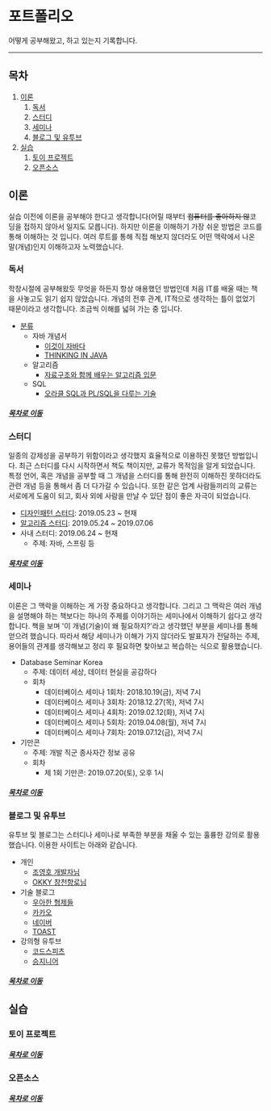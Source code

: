 포트폴리오
=======
어떻게 공부해왔고, 하고 있는지 기록합니다.
- - - -
## 목차
1. [이론](#이론)
	1. [독서](#독서)
	2. [스터디](#스터디)
	3. [세미나](#세미나)
	4. [블로그 및 유투브](#블로그-및-유투브)
2. [실습](#실습)
	1. [토이 프로젝트](#토이-프로젝트)
	2. [오픈소스](#오픈소스)

## 이론
실습 이전에 이론을 공부해야 한다고 생각합니다(어릴 때부터 ~~컴퓨터를 좋아하지 않~~코딩을 접하지 않아서 일지도 모릅니다). 하지만 이론을 이해하기 가장 쉬운 방법은 코드를 통해 이해하는 것 입니다. 여러 루트를 통해 직접 해보지 않더라도 어떤 맥락에서 나온 말(개념)인지 이해하고자 노력했습니다.  

### 독서
학창시절에 공부해왔듯 무엇을 하든지 항상 애용했던 방법인데 처음 IT를 배울 때는 책을 사놓고도 읽기 쉽지 않았습니다. 개념의 전후 관계, IT적으로 생각하는 틀이 없었기 때문이라고 생각합니다. 조금씩 이해를 넓혀 가는 중 입니다.  

* [분류](https://github.com/nara1030/portfolio/blob/master/docs/reading_list.md)
	* 자바 개념서
		* [이것이 자바다](https://github.com/nara1030/ThisIsJava)
		* [THINKING IN JAVA](https://github.com/nara1030/thinkingInJava)
	* 알고리즘
		* [자료구조와 함께 배우는 알고리즘 입문](https://github.com/nara1030/Algorithm/tree/master/doIt_AlgorithmWithDataStructure)
	* SQL
		* [오라클 SQL과 PL/SQL을 다루는 기술](https://github.com/nara1030/pl-sql)

##### [목차로 이동](#목차)
		
### 스터디
일종의 강제성을 공부하기 위함이라고 생각했지 효율적으로 이용하진 못했던 방법입니다. 최근 스터디를 다시 시작하면서 책도 책이지만, 교류가 목적임을 알게 되었습니다. 특정 언어, 혹은 개념을 공부할 때 그 개념을 스터디를 통해 완전히 이해하진 못하더라도 관련 개념 등을 통해서 좀 더 다가갈 수 있습니다. 또한 같은 업계 사람들끼리의 교류는 서로에게 도움이 되고, 회사 외에 사람을 만날 수 있단 점이 좋은 자극이 되었습니다.  

* [디자인패턴 스터디](https://github.com/nara1030/DesignPattern/tree/master/study): 2019.05.23 ~ 현재
* [알고리즘 스터디](https://github.com/bulkwang-study/algol): 2019.05.24 ~ 2019.07.06
* 사내 스터디: 2019.06.24 ~ 현재
	* 주제: 자바, 스프링 등

##### [목차로 이동](#목차)
	
### 세미나
이론은 그 맥락을 이해하는 게 가장 중요하다고 생각합니다. 그리고 그 맥락은 여러 개념을 설명해야 하는 책보다는 하나의 주제를 이야기하는 세미나에서 이해하기 쉽다고 생각합니다. 책을 보며 '이 개념(기술)이 왜 필요하지?'라고 생각했던 부분을 세미나를 통해 얻으려 했습니다. 따라서 해당 세미나가 이해가 가지 않더라도 발표자가 전달하는 주제, 용어들의 관계를 생각해보고 정리 후 필요하면 찾아보고 복습하는 식으로 활용했습니다.  

* Database Seminar Korea
	* 주제: 데이터 세상, 데이터 현실을 공감하다
	* 회차
		* 데이터베이스 세미나 1회차: 2018.10.19(금), 저녁 7시
		* 데이터베이스 세미나 3회차: 2018.12.27(목), 저녁 7시
		* 데이터베이스 세미나 4회차: 2019.02.12(화), 저녁 7시
		* 데이터베이스 세미나 5회차: 2019.04.08(월), 저녁 7시
		* 데이터베이스 세미나 7회차: 2019.07.12(금), 저녁 7시
* 기만콘
	* 주제: 개발 직군 종사자간 정보 공유
	* 회차
		* 제 1회 기만콘: 2019.07.20(토), 오후 1시

##### [목차로 이동](#목차)
		
### 블로그 및 유투브
유투브 및 블로그는 스터디나 세미나로 부족한 부분을 채울 수 있는 훌륭한 강의로 활용했습니다. 이용한 사이트는 아래와 같습니다. 

* 개인
	* [조영호 개발자님](https://www.slideshare.net/baejjae93?utm_campaign=profiletracking&utm_medium=sssite&utm_source=ssslideview)
	* [OKKY 창천향로님](https://jojoldu.tistory.com/)
* 기술 블로그
	* [우아한 형제들](http://woowabros.github.io/)
	* [카카오](http://tech.kakao.com/)
	* [네이버](https://d2.naver.com/home)
	* [TOAST](https://meetup.toast.com/)
* 강의형 유투브
	* [코드스피츠](https://www.youtube.com/channel/UCKXBpFPbho1tp-Ntlfc25kA)
	* [승지니어](https://www.youtube.com/channel/UCW4ixpFivk6eJl8b5bFOLkg/videos)

##### [목차로 이동](#목차)
	
## 실습

### 토이 프로젝트

##### [목차로 이동](#목차)

### 오픈소스

##### [목차로 이동](#목차)